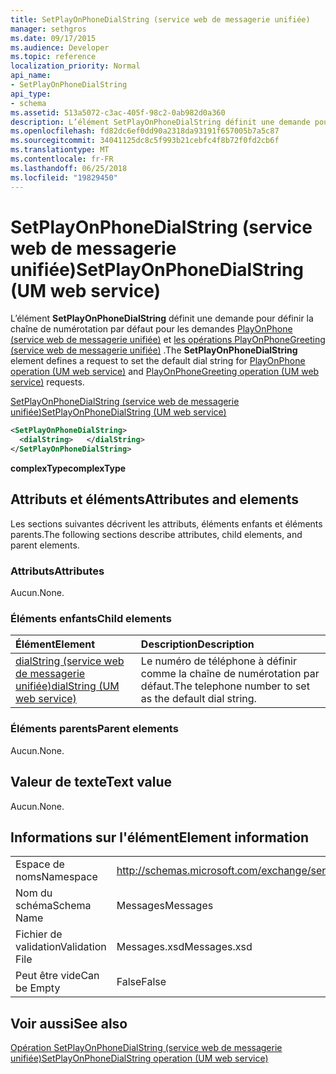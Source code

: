 ```yaml
---
title: SetPlayOnPhoneDialString (service web de messagerie unifiée)
manager: sethgros
ms.date: 09/17/2015
ms.audience: Developer
ms.topic: reference
localization_priority: Normal
api_name:
- SetPlayOnPhoneDialString
api_type:
- schema
ms.assetid: 513a5072-c3ac-405f-98c2-0ab982d0a360
description: L’élément SetPlayOnPhoneDialString définit une demande pour définir la chaîne de numérotation par défaut pour l’opération PlayOnPhone (service web de messagerie unifiée) et les demandes d’opérations (service web de messagerie unifiée) PlayOnPhoneGreeting.
ms.openlocfilehash: fd82dc6ef0dd90a2318da93191f657005b7a5c87
ms.sourcegitcommit: 34041125dc8c5f993b21cebfc4f8b72f0fd2cb6f
ms.translationtype: MT
ms.contentlocale: fr-FR
ms.lasthandoff: 06/25/2018
ms.locfileid: "19829450"
---
```

# <a name="setplayonphonedialstring-um-web-service"></a><span data-ttu-id="a8562-103">SetPlayOnPhoneDialString (service web de messagerie unifiée)</span><span class="sxs-lookup"><span data-stu-id="a8562-103">SetPlayOnPhoneDialString (UM web service)</span></span>

<span data-ttu-id="a8562-104">L’élément **SetPlayOnPhoneDialString** définit une demande pour définir la chaîne de numérotation par défaut pour les demandes [PlayOnPhone (service web de messagerie unifiée)](playonphone-operation-um-web-service.md) et [les opérations PlayOnPhoneGreeting (service web de messagerie unifiée)](playonphonegreeting-operation-um-web-service.md) .</span><span class="sxs-lookup"><span data-stu-id="a8562-104">The **SetPlayOnPhoneDialString** element defines a request to set the default dial string for [PlayOnPhone operation (UM web service)](playonphone-operation-um-web-service.md) and [PlayOnPhoneGreeting operation (UM web service)](playonphonegreeting-operation-um-web-service.md) requests.</span></span> 
  
[<span data-ttu-id="a8562-105">SetPlayOnPhoneDialString (service web de messagerie unifiée)</span><span class="sxs-lookup"><span data-stu-id="a8562-105">SetPlayOnPhoneDialString (UM web service)</span></span>](setplayonphonedialstring-um-web-service.md)
  
```xml
<SetPlayOnPhoneDialString>
  <dialString>   </dialString>
</SetPlayOnPhoneDialString>
```

 <span data-ttu-id="a8562-106">**complexType**</span><span class="sxs-lookup"><span data-stu-id="a8562-106">**complexType**</span></span>
## <a name="attributes-and-elements"></a><span data-ttu-id="a8562-107">Attributs et éléments</span><span class="sxs-lookup"><span data-stu-id="a8562-107">Attributes and elements</span></span>

<span data-ttu-id="a8562-108">Les sections suivantes décrivent les attributs, éléments enfants et éléments parents.</span><span class="sxs-lookup"><span data-stu-id="a8562-108">The following sections describe attributes, child elements, and parent elements.</span></span>
  
### <a name="attributes"></a><span data-ttu-id="a8562-109">Attributs</span><span class="sxs-lookup"><span data-stu-id="a8562-109">Attributes</span></span>

<span data-ttu-id="a8562-110">Aucun.</span><span class="sxs-lookup"><span data-stu-id="a8562-110">None.</span></span>
  
### <a name="child-elements"></a><span data-ttu-id="a8562-111">Éléments enfants</span><span class="sxs-lookup"><span data-stu-id="a8562-111">Child elements</span></span>

|<span data-ttu-id="a8562-112">**Élément**</span><span class="sxs-lookup"><span data-stu-id="a8562-112">**Element**</span></span>|<span data-ttu-id="a8562-113">**Description**</span><span class="sxs-lookup"><span data-stu-id="a8562-113">**Description**</span></span>|
|:-----|:-----|
|[<span data-ttu-id="a8562-114">dialString (service web de messagerie unifiée)</span><span class="sxs-lookup"><span data-stu-id="a8562-114">dialString (UM web service)</span></span>](dialstring-um-web-service.md) <br/> |<span data-ttu-id="a8562-115">Le numéro de téléphone à définir comme la chaîne de numérotation par défaut.</span><span class="sxs-lookup"><span data-stu-id="a8562-115">The telephone number to set as the default dial string.</span></span>  <br/> |
   
### <a name="parent-elements"></a><span data-ttu-id="a8562-116">Éléments parents</span><span class="sxs-lookup"><span data-stu-id="a8562-116">Parent elements</span></span>

<span data-ttu-id="a8562-117">Aucun.</span><span class="sxs-lookup"><span data-stu-id="a8562-117">None.</span></span>
  
## <a name="text-value"></a><span data-ttu-id="a8562-118">Valeur de texte</span><span class="sxs-lookup"><span data-stu-id="a8562-118">Text value</span></span>

<span data-ttu-id="a8562-119">Aucun.</span><span class="sxs-lookup"><span data-stu-id="a8562-119">None.</span></span>
  
## <a name="element-information"></a><span data-ttu-id="a8562-120">Informations sur l'élément</span><span class="sxs-lookup"><span data-stu-id="a8562-120">Element information</span></span>

|||
|:-----|:-----|
|<span data-ttu-id="a8562-121">Espace de noms</span><span class="sxs-lookup"><span data-stu-id="a8562-121">Namespace</span></span>  <br/> |http://schemas.microsoft.com/exchange/services/2006/messages  <br/> |
|<span data-ttu-id="a8562-122">Nom du schéma</span><span class="sxs-lookup"><span data-stu-id="a8562-122">Schema Name</span></span>  <br/> |<span data-ttu-id="a8562-123">Messages</span><span class="sxs-lookup"><span data-stu-id="a8562-123">Messages</span></span>  <br/> |
|<span data-ttu-id="a8562-124">Fichier de validation</span><span class="sxs-lookup"><span data-stu-id="a8562-124">Validation File</span></span>  <br/> |<span data-ttu-id="a8562-125">Messages.xsd</span><span class="sxs-lookup"><span data-stu-id="a8562-125">Messages.xsd</span></span>  <br/> |
|<span data-ttu-id="a8562-126">Peut être vide</span><span class="sxs-lookup"><span data-stu-id="a8562-126">Can be Empty</span></span>  <br/> |<span data-ttu-id="a8562-127">False</span><span class="sxs-lookup"><span data-stu-id="a8562-127">False</span></span>  <br/> |
   
## <a name="see-also"></a><span data-ttu-id="a8562-128">Voir aussi</span><span class="sxs-lookup"><span data-stu-id="a8562-128">See also</span></span>



[<span data-ttu-id="a8562-129">Opération SetPlayOnPhoneDialString (service web de messagerie unifiée)</span><span class="sxs-lookup"><span data-stu-id="a8562-129">SetPlayOnPhoneDialString operation (UM web service)</span></span>](setplayonphonedialstring-operation-um-web-service.md)

